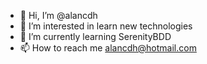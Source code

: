 - 👋 Hi, I’m @alancdh
- 👀 I’m interested in learn new technologies
- 🌱 I’m currently learning SerenityBDD
- 📫 How to reach me alancdh@hotmail.com

<!---
alancdh/alancdh is a ✨ special ✨ repository because its `README.md` (this file) appears on your GitHub profile.
You can click the Preview link to take a look at your changes.
--->
